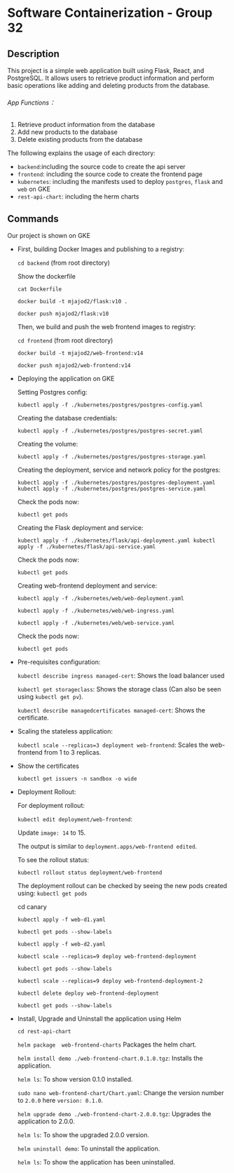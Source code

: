 # Software Containerization - Group 32

## Description 

This project is a simple web application built using Flask, React, and PostgreSQL. It allows users to retrieve product information and perform basic operations like adding and deleting products from the database.

###### App Functions：

1. Retrieve product information from the database
2. Add new products to the database
3. Delete existing products from the database 

The following explains the usage of each directory:

* `backend`:including the source code to create the api server
* `frontend`: including the source code to create the frontend page
* `kubernetes`: including the manifests used to deploy `postgres`, `flask` and `web` on GKE
* `rest-api-chart`: including the herm charts
## Commands 

Our project is shown on GKE

* First, building Docker Images and publishing to a registry:  

  `cd backend` (from root directory)

  Show the dockerfile 

  `cat Dockerfile`

  `docker build -t mjajod2/flask:v10 . `

  `docker push mjajod2/flask:v10`

  Then, we build and push the web frontend images to registry:

  `cd frontend` (from root directory)

  `docker build -t mjajod2/web-frontend:v14`

  `docker push mjajod2/web-frontend:v14`

* Deploying the application on GKE

  Setting Postgres config:

  `kubectl apply -f ./kubernetes/postgres/postgres-config.yaml`

  Creating the database credentials:

  `kubectl apply -f ./kubernetes/postgres/postgres-secret.yaml`

  Creating the volume:

  `kubectl apply -f ./kubernetes/postgres/postgres-storage.yaml`

  Creating the deployment, service and network policy for the postgres:

  `kubectl apply -f ./kubernetes/postgres/postgres-deployment.yaml
  kubectl apply -f ./kubernetes/postgres/postgres-service.yaml`

  

  

  Check the pods now:

  `kubectl get pods`

  

  Creating the Flask deployment and service:

  `kubectl apply -f ./kubernetes/flask/api-deployment.yaml
  kubectl apply -f ./kubernetes/flask/api-service.yaml`

  

  Check the pods now:

  `kubectl get pods`

  

  Creating web-frontend deployment and service:

  `kubectl apply -f ./kubernetes/web/web-deployment.yaml`

  `kubectl apply -f ./kubernetes/web/web-ingress.yaml`

  `kubectl apply -f ./kubernetes/web/web-service.yaml`

  Check the pods now:

  `kubectl get pods`

* Pre-requisites configuration: 

  `kubectl describe ingress managed-cert`: Shows the load balancer used

  `kubectl get storageclass`: Shows the storage class (Can also be seen using `kubectl get pv`).

  `kubectl describe managedcertificates managed-cert`: Shows the certificate.

  

  

* Scaling the stateless application: 

  `kubectl scale --replicas=3 deployment web-frontend`: Scales the web-frontend from 1 to 3 replicas.

  

* Show the certificates

  `kubectl get issuers -n sandbox -o wide`

  

* Deployment Rollout:

   For deployment rollout:

  `kubectl edit deployment/web-frontend`:

   Update `image: 14` to 15.

  The output is similar to `deployment.apps/web-frontend edited`.

  To see the rollout status:

  `kubectl rollout status deployment/web-frontend`

  The deployment rollout can be checked by seeing the new pods created using: `kubectl get pods`

  cd canary

  `kubectl apply -f web-d1.yaml`

  `kubectl get pods --show-labels`

  `kubectl apply -f web-d2.yaml`

  `kubectl scale --replicas=9 deploy web-frontend-deployment`

  `kubectl get pods --show-labels`

  `kubectl scale --replicas=9 deploy web-frontend-deployment-2`

  `kubectl delete deploy web-frontend-deployment`

  `kubectl get pods --show-labels`

* Install, Upgrade and Uninstall the application using Helm

  `cd rest-api-chart`

  `helm package  web-frontend-charts` Packages the helm chart.

  `helm install demo ./web-frontend-chart.0.1.0.tgz`: Installs the application.

  `helm ls`: To show version 0.1.0 installed.

  `sudo nano web-frontend-chart/Chart.yaml`: Change the version number to `2.0.0` here `version: 0.1.0`.

  `helm upgrade demo ./web-frontend-chart-2.0.0.tgz`: Upgrades the application to 2.0.0.

  `helm ls`: To show the upgraded 2.0.0 version.

  `helm uninstall demo`: To uninstall the application.

  `helm ls`: To show the application has been uninstalled.

  